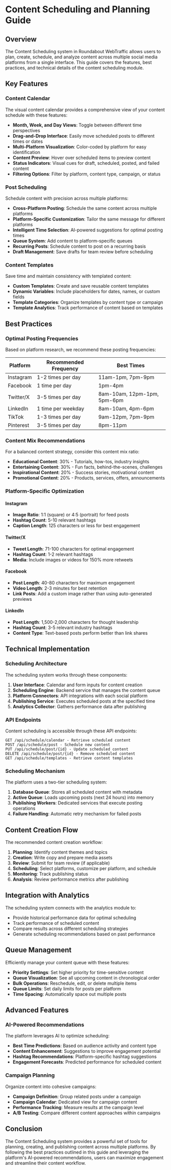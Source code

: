 
# Content Scheduling and Planning Guide

## Overview

The Content Scheduling system in Roundabout WebTraffic allows users to plan, create, schedule, and analyze content across multiple social media platforms from a single interface. This guide covers the features, best practices, and technical details of the content scheduling module.

## Key Features

### Content Calendar

The visual content calendar provides a comprehensive view of your content schedule with these features:

- **Month, Week, and Day Views**: Toggle between different time perspectives
- **Drag-and-Drop Interface**: Easily move scheduled posts to different times or dates
- **Multi-Platform Visualization**: Color-coded by platform for easy identification
- **Content Preview**: Hover over scheduled items to preview content
- **Status Indicators**: Visual cues for draft, scheduled, posted, and failed content
- **Filtering Options**: Filter by platform, content type, campaign, or status

### Post Scheduling

Schedule content with precision across multiple platforms:

- **Cross-Platform Posting**: Schedule the same content across multiple platforms
- **Platform-Specific Customization**: Tailor the same message for different platforms
- **Intelligent Time Selection**: AI-powered suggestions for optimal posting times
- **Queue System**: Add content to platform-specific queues
- **Recurring Posts**: Schedule content to post on a recurring basis
- **Draft Management**: Save drafts for team review before scheduling

### Content Templates

Save time and maintain consistency with templated content:

- **Custom Templates**: Create and save reusable content templates
- **Dynamic Variables**: Include placeholders for dates, names, or custom fields
- **Template Categories**: Organize templates by content type or campaign
- **Template Analytics**: Track performance of content based on templates

## Best Practices

### Optimal Posting Frequencies

Based on platform research, we recommend these posting frequencies:

| Platform | Recommended Frequency | Best Times |
|----------|----------------------|------------|
| Instagram | 1-2 times per day | 11am-1pm, 7pm-9pm |
| Facebook | 1 time per day | 1pm-4pm |
| Twitter/X | 3-5 times per day | 8am-10am, 12pm-1pm, 5pm-6pm |
| LinkedIn | 1 time per weekday | 8am-10am, 4pm-6pm |
| TikTok | 1-3 times per day | 9am-12pm, 7pm-9pm |
| Pinterest | 3-5 times per day | 8pm-11pm |

### Content Mix Recommendations

For a balanced content strategy, consider this content mix ratio:

- **Educational Content**: 30% - Tutorials, how-tos, industry insights
- **Entertaining Content**: 30% - Fun facts, behind-the-scenes, challenges
- **Inspirational Content**: 20% - Success stories, motivational content
- **Promotional Content**: 20% - Products, services, offers, announcements

### Platform-Specific Optimization

#### Instagram
- **Image Ratio**: 1:1 (square) or 4:5 (portrait) for feed posts
- **Hashtag Count**: 5-10 relevant hashtags
- **Caption Length**: 125 characters or less for best engagement

#### Twitter/X
- **Tweet Length**: 71-100 characters for optimal engagement
- **Hashtag Count**: 1-2 relevant hashtags
- **Media**: Include images or videos for 150% more retweets

#### Facebook
- **Post Length**: 40-80 characters for maximum engagement
- **Video Length**: 2-3 minutes for best retention
- **Link Posts**: Add a custom image rather than using auto-generated previews

#### LinkedIn
- **Post Length**: 1,500-2,000 characters for thought leadership
- **Hashtag Count**: 3-5 relevant industry hashtags
- **Content Type**: Text-based posts perform better than link shares

## Technical Implementation

### Scheduling Architecture

The scheduling system works through these components:

1. **User Interface**: Calendar and form inputs for content creation
2. **Scheduling Engine**: Backend service that manages the content queue
3. **Platform Connectors**: API integrations with each social platform
4. **Publishing Service**: Executes scheduled posts at the specified time
5. **Analytics Collector**: Gathers performance data after publishing

### API Endpoints

Content scheduling is accessible through these API endpoints:

```
GET /api/schedule/calendar - Retrieve scheduled content
POST /api/schedule/post - Schedule new content
PUT /api/schedule/post/{id} - Update scheduled content
DELETE /api/schedule/post/{id} - Remove scheduled content
GET /api/schedule/templates - Retrieve content templates
```

### Scheduling Mechanism

The platform uses a two-tier scheduling system:

1. **Database Queue**: Stores all scheduled content with metadata
2. **Active Queue**: Loads upcoming posts (next 24 hours) into memory
3. **Publishing Workers**: Dedicated services that execute posting operations
4. **Failure Handling**: Automatic retry mechanism for failed posts

## Content Creation Flow

The recommended content creation workflow:

1. **Planning**: Identify content themes and topics
2. **Creation**: Write copy and prepare media assets
3. **Review**: Submit for team review (if applicable)
4. **Scheduling**: Select platforms, customize per platform, and schedule
5. **Monitoring**: Track publishing status
6. **Analysis**: Review performance metrics after publishing

## Integration with Analytics

The scheduling system connects with the analytics module to:

- Provide historical performance data for optimal scheduling
- Track performance of scheduled content
- Compare results across different scheduling strategies
- Generate scheduling recommendations based on past performance

## Queue Management

Efficiently manage your content queue with these features:

- **Priority Settings**: Set higher priority for time-sensitive content
- **Queue Visualization**: See all upcoming content in chronological order
- **Bulk Operations**: Reschedule, edit, or delete multiple items
- **Queue Limits**: Set daily limits for posts per platform
- **Time Spacing**: Automatically space out multiple posts

## Advanced Features

### AI-Powered Recommendations

The platform leverages AI to optimize scheduling:

- **Best Time Predictions**: Based on audience activity and content type
- **Content Enhancement**: Suggestions to improve engagement potential
- **Hashtag Recommendations**: Platform-specific hashtag suggestions
- **Engagement Forecasts**: Predicted performance for scheduled content

### Campaign Planning

Organize content into cohesive campaigns:

- **Campaign Definition**: Group related posts under a campaign
- **Campaign Calendar**: Dedicated view for campaign content
- **Performance Tracking**: Measure results at the campaign level
- **A/B Testing**: Compare different content approaches within campaigns

## Conclusion

The Content Scheduling system provides a powerful set of tools for planning, creating, and publishing content across multiple platforms. By following the best practices outlined in this guide and leveraging the platform's AI-powered recommendations, users can maximize engagement and streamline their content workflow.

